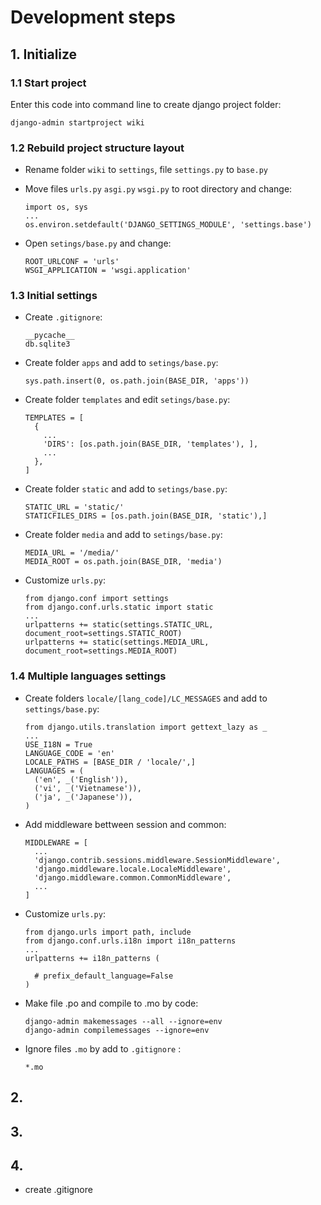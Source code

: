 # Development steps

## 1. Initialize

### 1.1 Start project

Enter this code into command line to create django project folder:
  ```
  django-admin startproject wiki
  ```

### 1.2 Rebuild project structure layout

- Rename folder `wiki` to `settings`, file `settings.py` to `base.py`
- Move files `urls.py` `asgi.py` `wsgi.py` to root directory and change:
  ```
  import os, sys
  ...
  os.environ.setdefault('DJANGO_SETTINGS_MODULE', 'settings.base')
  ```

- Open `setings/base.py` and change:
  ```
  ROOT_URLCONF = 'urls'
  WSGI_APPLICATION = 'wsgi.application'
  ```

### 1.3 Initial settings
- Create `.gitignore`:
  ```
  __pycache__
  db.sqlite3
  ```

- Create folder `apps` and add to `setings/base.py`:
  ```
  sys.path.insert(0, os.path.join(BASE_DIR, 'apps'))
  ```
- Create folder `templates` and edit `setings/base.py`:
  ```
  TEMPLATES = [
    {
      ...
      'DIRS': [os.path.join(BASE_DIR, 'templates'), ],
      ...
    },
  ]
  ```
- Create folder `static` and add to `setings/base.py`:
  ```
  STATIC_URL = 'static/'
  STATICFILES_DIRS = [os.path.join(BASE_DIR, 'static'),]
  ```
- Create folder `media` and add to `setings/base.py`:
  ```
  MEDIA_URL = '/media/'
  MEDIA_ROOT = os.path.join(BASE_DIR, 'media')
  ```
- Customize `urls.py`:  
  ```
  from django.conf import settings
  from django.conf.urls.static import static
  ...
  urlpatterns += static(settings.STATIC_URL, document_root=settings.STATIC_ROOT)
  urlpatterns += static(settings.MEDIA_URL, document_root=settings.MEDIA_ROOT)
  ```

### 1.4 Multiple languages settings
- Create folders `locale/[lang_code]/LC_MESSAGES` and add to `settings/base.py`:
  ```
  from django.utils.translation import gettext_lazy as _
  ...
  USE_I18N = True
  LANGUAGE_CODE = 'en'
  LOCALE_PATHS = [BASE_DIR / 'locale/',]
  LANGUAGES = (
    ('en', _('English')),
    ('vi', _('Vietnamese')),
    ('ja', _('Japanese')),
  )
  ```
- Add middleware bettween session and common:
  ```
  MIDDLEWARE = [
    ...
    'django.contrib.sessions.middleware.SessionMiddleware',
    'django.middleware.locale.LocaleMiddleware',
    'django.middleware.common.CommonMiddleware',
    ...
  ]
  ```

- Customize `urls.py`:
  ```
  from django.urls import path, include
  from django.conf.urls.i18n import i18n_patterns
  ...
  urlpatterns += i18n_patterns (

    # prefix_default_language=False
  )
  ```

- Make file .po and compile to .mo by code:
  ```
  django-admin makemessages --all --ignore=env
  django-admin compilemessages --ignore=env
  ```

- Ignore files `.mo` by add to `.gitignore` :
  ```
  *.mo
  ```
## 2.

## 3.

## 4.

- create .gitignore

